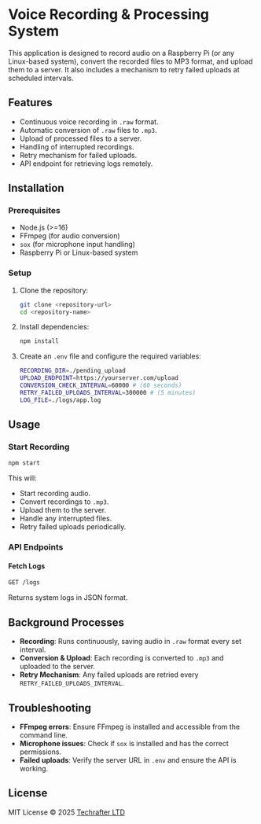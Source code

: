 # Voice Recording & Processing System

This application is designed to record audio on a Raspberry Pi (or any Linux-based system), convert the recorded files to MP3 format, and upload them to a server. It also includes a mechanism to retry failed uploads at scheduled intervals.

## Features

- Continuous voice recording in `.raw` format.
- Automatic conversion of `.raw` files to `.mp3`.
- Upload of processed files to a server.
- Handling of interrupted recordings.
- Retry mechanism for failed uploads.
- API endpoint for retrieving logs remotely.

## Installation

### Prerequisites

- Node.js (>=16)
- FFmpeg (for audio conversion)
- `sox` (for microphone input handling)
- Raspberry Pi or Linux-based system

### Setup

1. Clone the repository:
   ```sh
   git clone <repository-url>
   cd <repository-name>
   ```
2. Install dependencies:
   ```sh
   npm install
   ```
3. Create an `.env` file and configure the required variables:
   ```sh
   RECORDING_DIR=./pending_upload
   UPLOAD_ENDPOINT=https://yourserver.com/upload
   CONVERSION_CHECK_INTERVAL=60000 # (60 seconds)
   RETRY_FAILED_UPLOADS_INTERVAL=300000 # (5 minutes)
   LOG_FILE=./logs/app.log
   ```

## Usage

### Start Recording

```sh
npm start
```

This will:

- Start recording audio.
- Convert recordings to `.mp3`.
- Upload them to the server.
- Handle any interrupted files.
- Retry failed uploads periodically.

### API Endpoints

#### Fetch Logs

```sh
GET /logs
```

Returns system logs in JSON format.

## Background Processes

- **Recording**: Runs continuously, saving audio in `.raw` format every set interval.
- **Conversion & Upload**: Each recording is converted to `.mp3` and uploaded to the server.
- **Retry Mechanism**: Any failed uploads are retried every `RETRY_FAILED_UPLOADS_INTERVAL`.

## Troubleshooting

- **FFmpeg errors**: Ensure FFmpeg is installed and accessible from the command line.
- **Microphone issues**: Check if `sox` is installed and has the correct permissions.
- **Failed uploads**: Verify the server URL in `.env` and ensure the API is working.

## License

MIT License © 2025 [Techrafter LTD](https://www.techrafter.com/)
